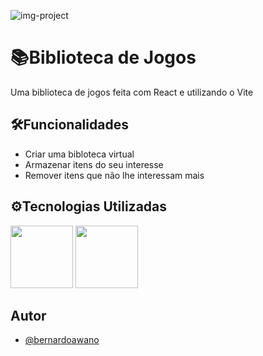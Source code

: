 ![img-project](https://github.com/user-attachments/assets/9db3d931-a6b0-4201-becc-a6dddddb20f7)

# 📚Biblioteca de Jogos


Uma biblioteca de jogos feita com React e utilizando o Vite

## 🛠️Funcionalidades

- Criar uma bibloteca virtual
- Armazenar itens do seu interesse
- Remover itens que não lhe interessam mais

## ⚙️Tecnologias Utilizadas
<div>
  <img src="https://user-images.githubusercontent.com/74038190/212257454-16e3712e-945a-4ca2-b238-408ad0bf87e6.gif" width="100" />
  <img src="https://user-images.githubusercontent.com/74038190/212257467-871d32b7-e401-42e8-a166-fcfd7baa4c6b.gif" width="100" />
</div>

## Autor
- [@bernardoawano](https://github.com/bernardoawano)
